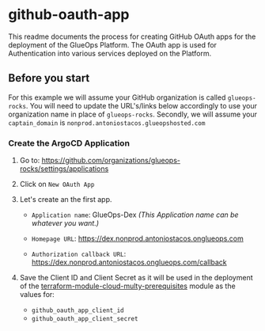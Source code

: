 # github-oauth-app

This readme documents the process for creating GitHub OAuth apps for the deployment of the GlueOps Platform.  The OAuth app is used for Authentication into various services deployed on the Platform.

## Before you start

For this example we will assume your GitHub organization is called `glueops-rocks`. You will need to update the URL's/links below accordingly to use your organization name in place of `glueops-rocks`. Secondly, we will assume your `captain_domain` is `nonprod.antoniostacos.glueopshosted.com`

### Create the ArgoCD Application

1. Go to: <https://github.com/organizations/glueops-rocks/settings/applications>

2. Click on `New OAuth App`
3. Let's create an the first app.

    - `Application name`: GlueOps-Dex _(This Application name can be whatever you want.)_

    - `Homepage URL`: <https://dex.nonprod.antoniostacos.onglueops.com>
  
    - `Authorization callback URL`: <https://dex.nonprod.antoniostacos.onglueops.com/callback>

4. Save the Client ID and Client Secret as it will be used in the deployment of the [terraform-module-cloud-multy-prerequisites](https://github.com/GlueOps/terraform-module-cloud-multy-prerequisites) module as the values for:
    - `github_oauth_app_client_id`
    - `github_oauth_app_client_secret`
